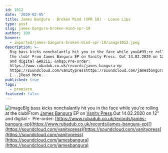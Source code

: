```yaml
---
id: 1012
date: '2020-02-05'
title: James Bangura - Broken Mind (VPR 18) - Loose Lips
type: post
slug: james-bangura-broken-mind-vpr-18
author: 100
banner:
  - imported/james-bangura-broken-mind-vpr-18/image1012.jpeg
description: >-
  Big bass kicks nonchalantly hit you in the face while you&#39;re rolling at
  the club! From James Bangura EP on Vanity Press. Out 14.02.2020 on 12&quot;
  and digital &#8211; &nbsp;Pre-order:
  https://www.rubadub.co.uk/records/james-bangura-ep
  https://soundcloud.com/vanitypresshttps://soundcloud.com/jamesbangura
  [...]Read More...
published: true
tags:
  - premiere
featured: false
---
```

![image](../imported/james-bangura-broken-mind-vpr-18/image1012.jpeg)Big bass kicks nonchalantly hit you in the face while you're rolling at the club!From [James Bangura](https://soundcloud.com/jamesbangura) EP on [Vanity Press](https://vanitypressrecords.bandcamp.com/).Out 14.02.2020 on 12" and digital –  Pre-order: [https://www.rubadub.co.uk/records/james-bangura-ep](https://www.rubadub.co.uk/records/james-bangura-ep)[](https://soundcloud.com/vanitypress)[https://soundcloud.com/vanitypress](https://soundcloud.com/vanitypress)  
[](https://soundcloud.com/jamesbangura)[https://soundcloud.com/jamesbangura](https://soundcloud.com/jamesbangura)